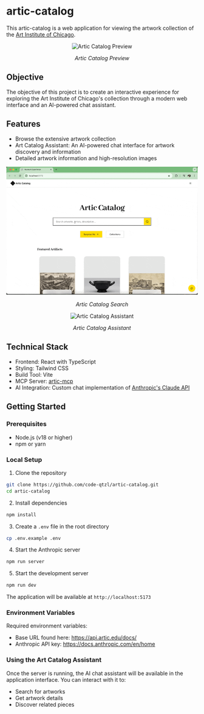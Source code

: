 # artic-catalog

This artic-catalog is a web application for viewing the artwork collection of the [Art Institute of Chicago](https://www.artic.edu).

<div align="center">
  <img src="img/home-lightdark-mode.gif" alt="Artic Catalog Preview" width="600"/>
  <p><em>Artic Catalog Preview</em></p>

</div>

## Objective

The objective of this project is to create an interactive experience for exploring the Art Institute of Chicago's collection through a modern web interface and an AI-powered chat assistant.

## Features

-   Browse the extensive artwork collection
-   Art Catalog Assistant: An AI-powered chat interface for artwork discovery and information
-   Detailed artwork information and high-resolution images

<div align="center">
  <img src="img/demo-search.gif" alt="Artic Catalog Search" width="600"/>
  <p><em>Artic Catalog Search</em></p>
</div>

<div align="center">
  <img src="img/demo-aia.gif" alt="Artic Catalog Assistant" width="600"/>
  <p><em>Artic Catalog Assistant</em></p>
</div>

## Technical Stack

-   Frontend: React with TypeScript
-   Styling: Tailwind CSS
-   Build Tool: Vite
-   MCP Server: [artic-mcp](https://mcp.so/server/artic-mcp/mikechao)
-   AI Integration: Custom chat implementation of [Anthropic's Claude API](https://www.anthropic.com/api)

## Getting Started

### Prerequisites

-   Node.js (v18 or higher)
-   npm or yarn

### Local Setup

1. Clone the repository

```bash
git clone https://github.com/code-qtzl/artic-catalog.git
cd artic-catalog
```

2. Install dependencies

```bash
npm install
```

3. Create a `.env` file in the root directory

```bash
cp .env.example .env
```

4. Start the Anthropic server

```bash
npm run server
```

5. Start the development server

```bash
npm run dev
```

The application will be available at `http://localhost:5173`

### Environment Variables

Required environment variables:

-   Base URL found here: https://api.artic.edu/docs/
-   Anthropic API key: https://docs.anthropic.com/en/home

### Using the Art Catalog Assistant

Once the server is running, the AI chat assistant will be available in the application interface. You can interact with it to:

-   Search for artworks
-   Get artwork details
-   Discover related pieces
